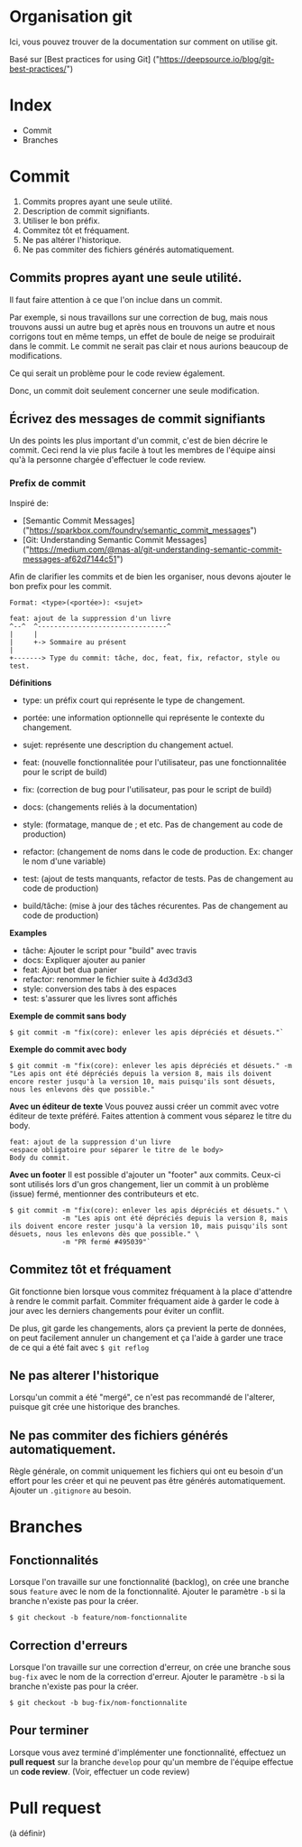 
Organisation git
================

Ici, vous pouvez trouver de la documentation sur comment on utilise git.

Basé sur [Best practices for using Git] ("https://deepsource.io/blog/git-best-practices/")

# Index
- Commit
- Branches

# Commit

1. Commits propres ayant une seule utilité.
2. Description de commit signifiants.
3. Utiliser le bon préfix.
4. Commitez tôt et fréquament.
5. Ne pas altérer l'historique.
6. Ne pas commiter des fichiers générés automatiquement.

## Commits propres ayant une seule utilité.

Il faut faire attention à ce que l'on inclue dans un commit. 

Par exemple, si nous travaillons sur une correction de bug, mais nous trouvons aussi un autre bug et après nous en trouvons un autre et nous corrigons tout en même temps, un effet de boule de neige se produirait dans le commit. Le commit ne serait pas clair et nous aurions beaucoup de modifications.

Ce qui serait un problème pour le code review également.

Donc, un commit doit seulement concerner une seule modification.

## Écrivez des messages de commit signifiants

Un des points les plus important d'un commit, c'est de bien décrire le commit. Ceci rend la vie plus facile à tout les membres de l'équipe ainsi qu'à la personne chargée d'effectuer le code review. 

### Prefix de commit

Inspiré de:
- [Semantic Commit Messages] ("https://sparkbox.com/foundry/semantic_commit_messages")
- [Git: Understanding Semantic Commit Messages] ("https://medium.com/@mas-al/git-understanding-semantic-commit-messages-af62d7144c51")

Afin de clarifier les commits et de bien les organiser, nous devons ajouter le bon prefix pour les commit.

```
Format: <type>(<portée>): <sujet>

feat: ajout de la suppression d'un livre
^--^  ^--------------------------------^
|     |
|     +-> Sommaire au présent
|
+-------> Type du commit: tâche, doc, feat, fix, refactor, style ou test.
```

**Définitions**
- type: un préfix court qui représente le type de changement.
- portée: une information optionnelle qui représente le contexte du changement.
- sujet: représente une description du changement actuel.

- feat: (nouvelle fonctionnalitée pour l'utilisateur, pas une fonctionnalitée pour le script de build)
- fix: (correction de bug pour l'utilisateur, pas pour le script de build)
- docs: (changements reliés à la documentation)
- style: (formatage, manque de ; et etc. Pas de changement au code de production)
- refactor: (changement de noms dans le code de production. Ex: changer le nom d'une variable)
- test: (ajout de tests manquants, refactor de tests. Pas de changement au code de production)
- build/tâche: (mise à jour des tâches récurentes. Pas de changement au code de production)

**Examples**
- tâche: Ajouter le script pour "build" avec travis
- docs: Expliquer ajouter au panier
- feat: Ajout bet dua panier
- refactor: renommer le fichier suite à 4d3d3d3
- style: conversion des tabs à des espaces
- test: s'assurer que les livres sont affichés

**Exemple de commit sans body**
```
$ git commit -m "fix(core): enlever les apis dépréciés et désuets."`
```

**Exemple do commit avec body**
```
$ git commit -m "fix(core): enlever les apis dépréciés et désuets." -m "Les apis ont été dépréciés depuis la version 8, mais ils doivent encore rester jusqu'à la version 10, mais puisqu'ils sont désuets, nous les enlevons dès que possible."
```

**Avec un éditeur de texte**
Vous pouvez aussi créer un commit avec votre éditeur de texte préféré. Faites attention à comment vous séparez le titre du body.

```
feat: ajout de la suppression d'un livre
<espace obligatoire pour séparer le titre de le body>
Body du commit.
```

**Avec un footer**
Il est possible d'ajouter un "footer" aux commits. Ceux-ci sont utilisés lors d'un gros changement, lier un commit à un problème (issue) fermé, mentionner des contributeurs et etc.

```
$ git commit -m "fix(core): enlever les apis dépréciés et désuets." \
             -m "Les apis ont été dépréciés depuis la version 8, mais ils doivent encore rester jusqu'à la version 10, mais puisqu'ils sont désuets, nous les enlevons dès que possible." \
             -m "PR fermé #495039"`
```

## Commitez tôt et fréquament

Git fonctionne bien lorsque vous commitez fréquament à la place d'attendre à rendre le commit parfait. Commiter fréquament aide à garder le code à jour avec les derniers changements pour éviter un conflit.

De plus, git garde les changements, alors ça previent la perte de données, on peut facilement annuler un changement et ça l'aide à garder une trace de ce qui a été fait avec `$ git reflog`

## Ne pas alterer l'historique

Lorsqu'un commit a été "mergé", ce n'est pas recommandé de l'alterer, puisque git crée une historique des branches.

## Ne pas commiter des fichiers générés automatiquement. 

Règle générale, on commit uniquement les fichiers qui ont eu besoin d'un effort pour les créer et qui ne peuvent pas être générés automatiquement.
Ajouter un `.gitignore` au besoin.

# Branches

## Fonctionnalités
Lorsque l'on travaille sur une fonctionnalité (backlog), on crée une branche sous `feature` avec le nom de la fonctionnalité. Ajouter le paramètre `-b` si la branche n'existe pas pour la créer.

```
$ git checkout -b feature/nom-fonctionnalite
```

## Correction d'erreurs
Lorsque l'on travaille sur une correction d'erreur, on crée une branche sous `bug-fix` avec le nom de la correction d'erreur. Ajouter le paramètre `-b` si la branche n'existe pas pour la créer.

```
$ git checkout -b bug-fix/nom-fonctionnalite
```

## Pour terminer
Lorsque vous avez terminé d'implémenter une fonctionnalité, effectuez un **pull request** sur la branche `develop` pour qu'un membre de l'équipe effectue un **code review**. (Voir, effectuer un code review)

# Pull request
(à définir)
